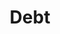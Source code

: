 ---
layout: page
title: Debt
permalink: /debt/
categories: problems
short-description: the financial burden imposed on law school graduates
---